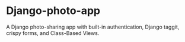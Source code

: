 # Django-photo-app
A Django photo-sharing app with built-in authentication, Django taggit, crispy forms, and Class-Based Views.
